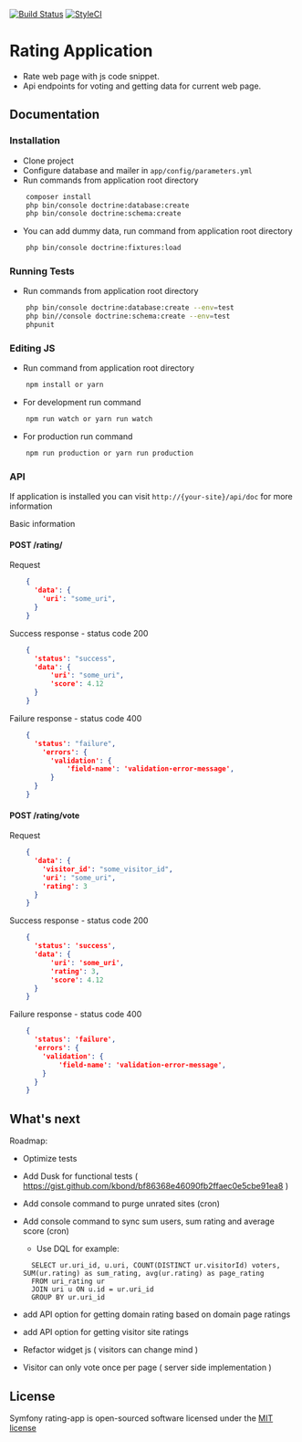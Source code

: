 [![Build Status](https://img.shields.io/travis/lkovace18/symfony-ratingapp/master.svg?style=flat-square)](https://travis-ci.org/lkovace18/symfony-ratingapp/)
[![StyleCI](https://styleci.io/repos/91046493/shield)](https://styleci.io/repos/91046493)

Rating Application
========================

* Rate web page with js code snippet. 
* Api endpoints for voting and getting data for current web page.


## Documentation

### Installation

- Clone project
- Configure database and mailer in  `app/config/parameters.yml`
- Run commands from application root directory
```bash
    composer install
    php bin/console doctrine:database:create
    php bin/console doctrine:schema:create
```

- You can add dummy data, run command from application root directory
```bash
    php bin/console doctrine:fixtures:load
```
 

### Running Tests

- Run commands from application root directory
```bash
    php bin/console doctrine:database:create --env=test
    php bin//console doctrine:schema:create --env=test
    phpunit
```


### Editing JS
- Run command from application root directory
```bash
    npm install or yarn
```

- For development run command
```bash
    npm run watch or yarn run watch 
```

- For production run command
```bash
    npm run production or yarn run production 
```


### API
If application is installed you can visit `http://{your-site}/api/doc` for more information

Basic information

#### POST /rating/

Request
```json
    {
      'data': {
        'uri': "some_uri",
      }
    }
```

Success response - status code 200
```json
    {
      'status': "success",
      'data': {
          'uri': "some_uri",
          'score': 4.12  
      }
    }
```

Failure response - status code 400
```json
    {
      'status': "failure",
        'errors': {
          'validation': {
              'field-name': 'validation-error-message',
          }
      }
    }
```

#### POST /rating/vote

Request
```json
    {
      'data': {
        'visitor_id': "some_visitor_id",
        'uri': "some_uri",
        'rating': 3
      }
    }
```

Success response - status code 200
```json
    {
      'status': 'success',
      'data': {
          'uri': 'some_uri',
          'rating': 3,
          'score': 4.12  
      }
    }
```

Failure response - status code 400
```json
    {
      'status': 'failure',
      'errors': {
        'validation': {
            'field-name': 'validation-error-message',
        }
      }
    }
```

What's next
--------------

Roadmap:

  * Optimize tests
   
  *  Add Dusk for functional tests ( https://gist.github.com/kbond/bf86368e46090fb2ffaec0e5cbe91ea8 )

  * Add console command to purge unrated sites (cron)
  
  * Add console command to sync sum users, sum rating and average score (cron)
    - Use DQL for example:
    ```mysql 
      SELECT ur.uri_id, u.uri, COUNT(DISTINCT ur.visitorId) voters, SUM(ur.rating) as sum_rating, avg(ur.rating) as page_rating
      FROM uri_rating ur
      JOIN uri u ON u.id = ur.uri_id
      GROUP BY ur.uri_id 
    ```
  * add API option for getting domain rating based on domain page ratings

  * add API option for getting visitor site ratings

  * Refactor widget js ( visitors can change mind )
  
  * Visitor can only vote once per page ( server side implementation )


## License

Symfony rating-app is open-sourced software licensed under the [MIT license](http://opensource.org/licenses/MIT)
